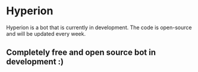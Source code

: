 # Hyperion

Hyperion is a bot that is currently in development. The code is open-source and will be updated every week.
## Completely free and open source bot in development :)
